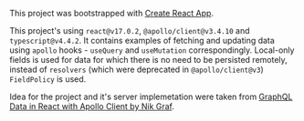 This project was bootstrapped with [Create React App](https://github.com/facebook/create-react-app).

This project's using `react@v17.0.2`, `@apollo/client@v3.4.10` and `typescript@v4.4.2`.
It contains examples of fetching and updating data using `apollo` hooks - `useQuery` and `useMutation` correspondingly. Local-only fields is used for data for which there is no need to be persisted remotely, instead of `resolvers` (which were deprecated in `@apollo/client@v3`) `FieldPolicy` is used.

Idea for the project and it's server implemetation were taken from [GraphQL Data in React with Apollo Client by Nik Graf](https://github.com/nikgraf/graphql-apollo-client-course).
